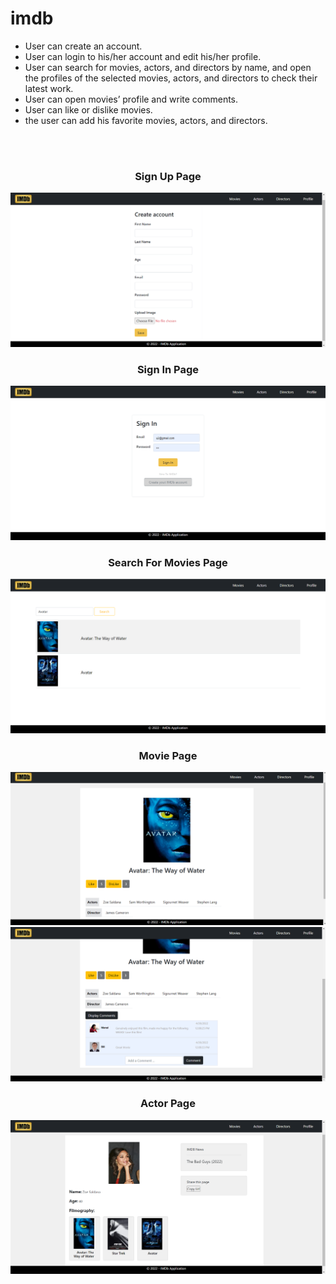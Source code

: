 # imdb

* User can create an account.
* User can login to his/her account and edit his/her profile.
* User can search for movies, actors, and directors by name, and open the
profiles of the selected movies, actors, and directors to check their latest
work.
* User can open movies’ profile and write comments.
* User can like or dislike movies.
* the user can add his favorite movies, actors, and directors.

<br/>
<br/>
<h3 align="center"> Sign Up Page </h3>
<img src="https://github.com/nevein25/imdb/blob/master/screenshots/createAccount.png">
<br/>

<h3 align="center">Sign In Page</h3>
<img src="https://github.com/nevein25/imdb/blob/master/screenshots/signIn.png">
<br/>

<h3 align="center">Search For Movies Page</h3>
<img src="https://github.com/nevein25/imdb/blob/master/screenshots/movieSearch.png">
<br/>

<h3 align="center">Movie Page</h3>
<img src="https://github.com/nevein25/imdb/blob/master/screenshots/movieProfile1.png">
<img src="https://github.com/nevein25/imdb/blob/master/screenshots/movieProfile2.png">
<br/>

<h3 align="center">Actor Page</h3>
<img src="https://github.com/nevein25/imdb/blob/master/screenshots/actorProfile.png">
